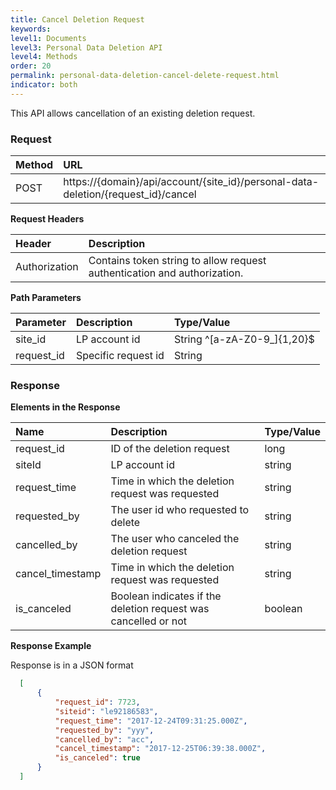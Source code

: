 ```yaml
---
title: Cancel Deletion Request
keywords:
level1: Documents
level3: Personal Data Deletion API
level4: Methods
order: 20
permalink: personal-data-deletion-cancel-delete-request.html
indicator: both
---
```


This API allows cancellation of an existing deletion request.

### Request

 |Method|      URL|
 |:--------  |:---  |
 |POST|  https://{domain}/api/account/{site_id}/personal-data-deletion/{request_id}/cancel |

**Request Headers**

 |Header         |Description  |
 |:------|        :--------  |
 |Authorization|  Contains token string to allow request authentication and authorization.  |

 **Path Parameters**

  |Parameter|  Description|  Type/Value |
  |:------    |:--------    |:--------|
  |site_id|  LP account id|   String ^[a-zA-Z0-9_]{1,20}$|
  |request_id  |Specific request id   |String|

  ### Response

  **Elements in the Response**

  |Name                 | Description                                                                    | Type/Value
  |:------------------- | :----------------------------------------------------------------------------- | :---------
  |request_id           | ID of the deletion request                                     | long
  |siteId               | LP account id                                  | string
  |request_time         | Time in which the deletion request was requested                                | string
  |requested_by         | The user id who requested to delete     | string
  |cancelled_by         | The user who canceled the deletion request                                | string
  |cancel_timestamp     | Time in which the deletion request was requested                                | string
  |is_canceled          | Boolean indicates if the deletion request was cancelled or not     | boolean 


  **Response Example**

  Response is in a JSON format

```json
  [
      {
          "request_id": 7723,
          "siteid": "le92186583",
          "request_time": "2017-12-24T09:31:25.000Z",
          "requested_by": "yyy",
          "cancelled_by": "acc",
          "cancel_timestamp": "2017-12-25T06:39:38.000Z",
          "is_canceled": true
      }
  ]
```
